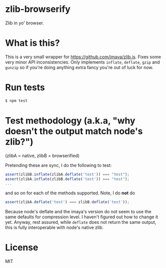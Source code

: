 # zlib-browserify

Zlib in yo' browser.

# What is this?

This is a very small wrapper for https://github.com/imaya/zlib.js. Fixes
some very minor API inconsistencies. Only implements `inflate`,
`deflate`, `gzip` and `gunzip` so if you're doing anything extra fancy
you're out of luck for now.

# Run tests

```bash
$ npm test
```

# Test methodology (a.k.a, "why doesn't the output match node's zlib?")

(zlibA = native, zlibB = browserified)

Pretending these are sync, I do the following to test:

```js
assert(zlibB.inflate(zlibA.deflate('test')) === "test");
assert(zlibA.inflate(zlibB.deflate('test')) === "test");
...
```

and so on for each of the methods supported. Note, I do **not** do 

```js
assert(zlibA.deflate('test') === zlibB.deflate('test'));
```

Because node's deflate and the imaya's version do not seem to use the
same defaults for compression level. I haven't figured out how to change
it yet. Anyway, rest assured, while `deflate` does not return the same
output, this is fully interoperable with node's native zlib.

# License

MIT
